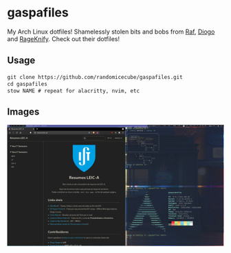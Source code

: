 # gaspafiles

My Arch Linux dotfiles!
Shamelessly stolen bits and bobs from [Raf](https://github.com/RafDevX/dotfiles), [Diogo](https://github.com/diogotcorreia/dotfiles) and [RageKnify](https://gitlab.com/RageKnify/DotFiles). Check out their dotfiles!

## Usage

```
git clone https://github.com/randomicecube/gaspafiles.git
cd gaspafiles
stow NAME # repeat for alacritty, nvim, etc
```

## Images

<img src="./images/gasparch.png" alt="gasparch">
